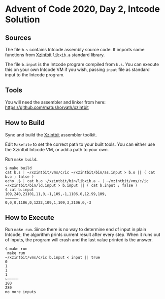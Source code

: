 # Advent of Code 2020, Day 2, Intcode Solution

## Sources

The file `b.s` contains Intcode assembly source code. It imports some functions from [Xzintbit](https://github.com/matushorvath/xzintbit) `libxib.a` standard library.

The file `b.input` is the Intcode program compiled from `b.s`. You can execute this on your own Intcode VM if you wish, passing `input` file as standard input to the Intcode program.

## Tools

You will need the assembler and linker from here: https://github.com/matushorvath/xzintbit

## How to Build

Sync and build the [Xzintbit](https://github.com/matushorvath/xzintbit) assembler toolkit.

Edit `Makefile` to set the correct path to your built tools. You can either use the Xzintbit Intcode VM, or add a path to your own.

Run `make build`.

```shell
$ make build
cat b.s | ~/xzintbit/vms/c/ic ~/xzintbit/bin/as.input > b.o || ( cat b.o ; false )
echo .$ | cat b.o ~/xzintbit/bin/libxib.a - | ~/xzintbit/vms/c/ic ~/xzintbit/bin/ld.input > b.input || ( cat b.input ; false )
$ cat b.input
109,240,21101,11,0,-1,109,-1,1106,0,12,99,109,
✁⋯⋯⋯⋯⋯
0,0,0,1106,0,1222,109,1,109,3,2106,0,-3
```

## How to Execute

Run `make run`. Since there is no way to determine end of input in plain Intcode, the algorithm prints current result after every step. When it runs out of inputs, the program will crash and the last value printed is the answer.

```shell
$ make run
 make run
~/xzintbit/vms/c/ic b.input < input || true
0
1
1
1
✁⋯⋯⋯⋯⋯
280
280
no more inputs
```
